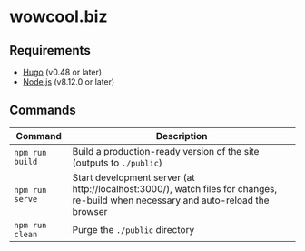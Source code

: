 # wowcool.biz

## Requirements
* [Hugo](https://gohugo.io/) (v0.48 or later)
* [Node.js](https://nodejs.org/) (v8.12.0 or later)

## Commands
| Command           | Description
|-------------------|-
| ``npm run build`` | Build a production-ready version of the site (outputs to ``./public``)
| ``npm run serve`` | Start development server (at http://localhost:3000/), watch files for changes, re-build when necessary and auto-reload the browser
| ``npm run clean`` | Purge the ``./public`` directory
